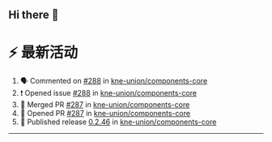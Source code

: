 ## Hi there 👋

<!--

**Here are some ideas to get you started:**

🙋‍♀️ A short introduction - what is your organization all about?
🌈 Contribution guidelines - how can the community get involved?
👩‍💻 Useful resources - where can the community find your docs? Is there anything else the community should know?
🍿 Fun facts - what does your team eat for breakfast?
🧙 Remember, you can do mighty things with the power of [Markdown](https://docs.github.com/github/writing-on-github/getting-started-with-writing-and-formatting-on-github/basic-writing-and-formatting-syntax)
-->


# ⚡ 最新活动

<!--START_SECTION:activity-->
1. 🗣 Commented on [#288](https://github.com/kne-union/components-core/issues/288#issuecomment-2382296752) in [kne-union/components-core](https://github.com/kne-union/components-core)
2. ❗ Opened issue [#288](https://github.com/kne-union/components-core/issues/288) in [kne-union/components-core](https://github.com/kne-union/components-core)
3. 🎉 Merged PR [#287](https://github.com/kne-union/components-core/pull/287) in [kne-union/components-core](https://github.com/kne-union/components-core)
4. 💪 Opened PR [#287](https://github.com/kne-union/components-core/pull/287) in [kne-union/components-core](https://github.com/kne-union/components-core)
5. 🚀 Published release [0.2.46](https://github.com/kne-union/components-core/releases/tag/0.2.46) in [kne-union/components-core](https://github.com/kne-union/components-core)
<!--END_SECTION:activity-->

---
